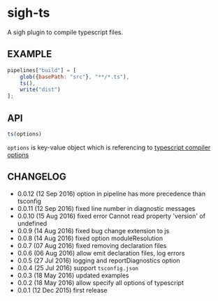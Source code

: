 sigh-ts
=======
A sigh plugin to compile typescript files.

EXAMPLE
-------
```js
pipelines["build"] = [
	glob({basePath: "src"}, "**/*.ts"),
	ts(),
	write("dist")
];
```

API
---
```js
ts(options)
```
`options` is key-value object which is 
referencing to [typescript compiler options](http://www.typescriptlang.org/docs/handbook/compiler-options.html)

CHANGELOG
---------
* 0.0.12 (12 Sep 2016) option in pipeline has more precedence than tsconfig
* 0.0.11 (12 Sep 2016) fixed line number in diagnostic messages
* 0.0.10 (15 Aug 2016) fixed error Cannot read property 'version' of undefined  
* 0.0.9 (14 Aug 2016) fixed bug change extension to js  
* 0.0.8 (14 Aug 2016) fixed option moduleResolution 
* 0.0.7 (07 Aug 2016) fixed removing declaration files 
* 0.0.6 (06 Aug 2016) allow emit declaration files, log errors
* 0.0.5 (27 Jul 2016) logging and reportDiagnostics option
* 0.0.4 (25 Jul 2016) support `tsconfig.json`
* 0.0.3 (18 May 2016) updated examples
* 0.0.2 (18 May 2016) allow specify all options of typescript
* 0.0.1 (12 Dec 2015) first release